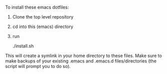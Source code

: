 To install these emacs dotfiles:

1. Clone the top level repository
2. cd into this (emacs) directory
3. run

     ./install.sh

This will create a symlink in your home directory to these files. Make sure to make
backups of your existing .emacs and .emacs.d files/directories (the script
will prompt you to do so).
